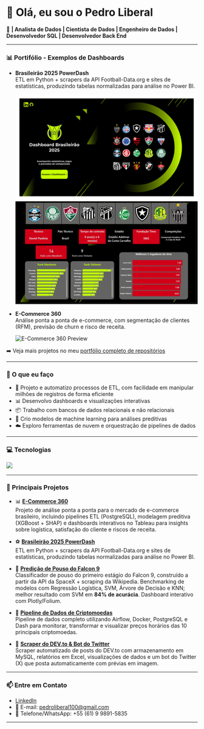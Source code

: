 # 👋 Olá, eu sou o Pedro Liberal

🎯 **| Analista de Dados | Cientista de Dados | Engenheiro de Dados | Desenvolvedor SQL | Desenvolvedor Back End**

---
### 📊 Portifólio - Exemplos de Dashboards

- **Brasileirão 2025 PowerDash**  
  ETL em Python + scrapers da API Football-Data.org e sites de estatísticas, produzindo tabelas normalizadas para análise no Power BI.  

  ![Brasileirão PowerDash – Home](https://github.com/pedrinhenrik/brasileirao-2025-powerdash/blob/main/docs/images/Home.jpg)  
  ![Brasileirão PowerDash – Interatividade](https://github.com/pedrinhenrik/brasileirao-2025-powerdash/blob/main/docs/images/Gif_Dashboard.gif)

- **E-Commerce 360**  
  Análise ponta a ponta de e-commerce, com segmentação de clientes (RFM), previsão de churn e risco de receita.  

  ![E-Commerce 360 Preview](https://github.com/pedrinhenrik/ecommerce-360/blob/main/docs/DashBoard_Preview.png)

➡️ Veja mais projetos no meu [portfólio completo de repositórios](https://github.com/pedrinhenrik?tab=repositories)

---

### 💼 O que eu faço
- 🔄 Projeto e automatizo processos de ETL, com facilidade em manipular milhões de registros de forma eficiente
- 📊 Desenvolvo dashboards e visualizações interativas
- 📦 Trabalho com bancos de dados relacionais e não relacionais  
- 🤖 Crio modelos de machine learning para análises preditivas
- ☁️ Exploro ferramentas de nuvem e orquestração de pipelines de dados  

---

### 💻 Tecnologias

<div align="left">
  <img src="https://skillicons.dev/icons?i=aws,azure,docker,eclipse,git,github,js,linux,linkedin,matlab,mysql,postgresql,pycharm,python,sklearn,tensorflow,vscode,windows" />
</div>

---

### 📂 Principais Projetos

- 📊 [**E-Commerce 360**](https://github.com/pedrinhenrik/ecommerce-360)  
  Projeto de análise ponta a ponta para o mercado de e-commerce brasileiro, incluindo pipelines ETL (PostgreSQL), modelagem preditiva (XGBoost + SHAP) e dashboards interativos no Tableau para insights sobre logística, satisfação do cliente e riscos de receita.  

- ⚽ [**Brasileirão 2025 PowerDash**](https://github.com/pedrinhenrik/brasileirao-2025-powerdash)  
  ETL em Python + scrapers da API Football-Data.org e sites de estatísticas, produzindo tabelas normalizadas para análise no Power BI.  

- 🚀 [**Predição de Pouso do Falcon 9**](https://github.com/pedrinhenrik/falcon9-landing-prediction)  
  Classificador de pouso do primeiro estágio do Falcon 9, construído a partir da API da SpaceX + scraping da Wikipedia. Benchmarking de modelos com Regressão Logística, SVM, Árvore de Decisão e KNN; melhor resultado com SVM em **84% de acurácia**. Dashboard interativo com Plotly/Folium.  

- 🧩 [**Pipeline de Dados de Criptomoedas**](https://github.com/pedrinhenrik/crypto-data-pipeline)  
  Pipeline de dados completo utilizando Airflow, Docker, PostgreSQL e Dash para monitorar, transformar e visualizar preços horários das 10 principais criptomoedas.  

- 📑 [**Scraper do DEV.to & Bot do Twitter**](https://github.com/pedrinhenrik/devto-scraper)  
  Scraper automatizado de posts do DEV.to com armazenamento em MySQL, relatórios em Excel, visualizações de dados e um bot do Twitter (X) que posta automaticamente com prévias em imagem.  
---

### 📫 Entre em Contato

- [LinkedIn](https://www.linkedin.com/in/pedro-henrique-liberal/)  
- 📧 E-mail: pedroliberal100@gmail.com  
- 📱 Telefone/WhatsApp: +55 (61) 9 9891-5835  
---
